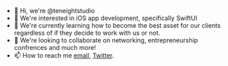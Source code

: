 - 👋 Hi, we're @teneightstudio
- 👀 We're interested in iOS app development, specifically SwiftUI
- 🌱 We're currently learning how to become the best asset for our clients regardless of if they decide to work with us or not. 
- 💞️ We're looking to collaborate on networking, entrepreneurship confrences and much more!
- 📫 How to reach me [email](teneightstudio@protonmail.com), [Twitter](https://twitter.com/teneightstudio).

<!---
teneightstudio/teneightstudio is a ✨ special ✨ repository because its `README.md` (this file) appears on your GitHub profile.
You can click the Preview link to take a look at your changes.
--->
